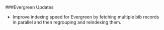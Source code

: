 ###Evergreen Updates
- Improve indexing speed for Evergreen by fetching multiple bib records in parallel and then regrouping and reindexing them. 
